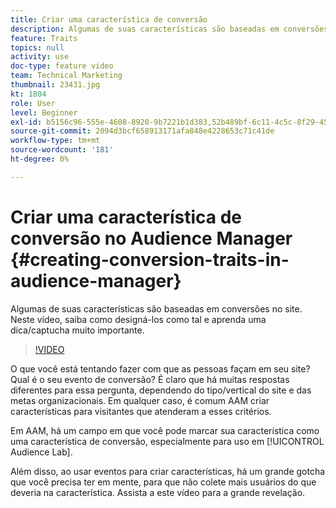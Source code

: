 ```yaml
---
title: Criar uma característica de conversão
description: Algumas de suas características são baseadas em conversões no site. Neste vídeo, saiba como designá-los como tal e aprenda uma dica/captucha muito importante.
feature: Traits
topics: null
activity: use
doc-type: feature video
team: Technical Marketing
thumbnail: 23431.jpg
kt: 1804
role: User
level: Beginner
exl-id: b5156c96-555e-4608-8920-9b7221b1d383,52b489bf-6c11-4c5c-8f29-4513a167f7b8
source-git-commit: 2094d3bcf658913171afa848e4228653c71c41de
workflow-type: tm+mt
source-wordcount: '181'
ht-degree: 0%

---
```


# Criar uma característica de conversão no Audience Manager {#creating-conversion-traits-in-audience-manager}

Algumas de suas características são baseadas em conversões no site. Neste vídeo, saiba como designá-los como tal e aprenda uma dica/captucha muito importante.

>[!VIDEO](https://video.tv.adobe.com/v/23431/?quality=12)

O que você está tentando fazer com que as pessoas façam em seu site? Qual é o seu evento de conversão? É claro que há muitas respostas diferentes para essa pergunta, dependendo do tipo/vertical do site e das metas organizacionais. Em qualquer caso, é comum AAM criar características para visitantes que atenderam a esses critérios.

Em AAM, há um campo em que você pode marcar sua característica como uma característica de conversão, especialmente para uso em [!UICONTROL Audience Lab].

Além disso, ao usar eventos para criar características, há um grande gotcha que você precisa ter em mente, para que não colete mais usuários do que deveria na característica. Assista a este vídeo para a grande revelação.
